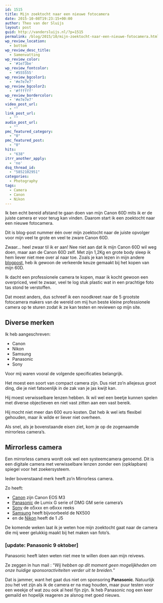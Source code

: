 ```yaml
---
id: 1515
title: Mijn zoektocht naar een nieuwe fotocamera
date: 2015-10-08T19:23:15+00:00
author: Theo van der Sluijs
layout: post
guid: http://vandersluijs.nl/?p=1515
permalink: /blog/2015/10/mijn-zoektocht-naar-een-nieuwe-fotocamera.html
wp_review_location:
  - bottom
wp_review_desc_title:
  - Samenvatting
wp_review_color:
  - '#1e73be'
wp_review_fontcolor:
  - '#555555'
wp_review_bgcolor1:
  - '#e7e7e7'
wp_review_bgcolor2:
  - '#ffffff'
wp_review_bordercolor:
  - '#e7e7e7'
video_post_url:
  - ""
link_post_url:
  - ""
audio_post_url:
  - ""
pmc_featured_category:
  - "0"
pmc_featured_post:
  - "0"
hits:
  - "638"
itrr_another_apply:
  - 'no'
dsq_thread_id:
  - "5852102951"
categories:
  - Photography
tags:
  - Camera
  - Canon
  - Nikon
---
```

Ik ben echt bereid afstand te gaan doen van mijn Canon 60D mits ik er de juiste camera er voor terug kan vinden. Daarom start ik een zoektocht naar een nieuwe fotocamera.

Dit is blog-post nummer één over mijn zoektocht naar de juiste opvolger voor mijn veel te grote en veel te zware Canon 60D.<!--more-->

Zwaar&#8230; heel zwaar til ik er aan! Nee niet aan dat ik mijn Canon 60D wil weg doen, maar aan de Canon 60D zelf. Met zijn 1,2Kg en grote body sleep ik hem liever niet mee over al naar toe. Zoals je kan lezen in mijn andere <a href="/images/2015/10/canon-60d-waarom-ik-er-vanaf-wil.html" target="_blank">blogpost</a>, heb ik gewoon de verkeerde keuze gemaakt bij het kopen van mijn 60D.

Ik dacht een professionele camera te kopen, maar ik kocht gewoon een overpriced, veel te zwaar, veel te log stuk plastic wat in een prachtige foto tas stond te verstoffen.

Dat moest anders, dus schreef ik een noodkreet naar de 5 grootste fotocamera makers van de wereld om mij hun beste kleine professionele camera op te sturen zodat ik ze kan testen en reviewen op mijn site.

## Diverse merken

Ik heb aangeschreven:

  * Canon
  * Nikon
  * Samsung
  * Panasonic
  * Sony

Voor mij waren vooral de volgende specificaties belangrijk.

Het moest een soort van compact camera zijn. Dus niet zo&#8217;n allejesus groot ding, die je niet fatsoenlijk in de zak van je jas kwijt kan.

Hij moest verwisselbare lenzen hebben. Ik wil wel een beetje kunnen spelen met diverse objectieven en niet vast zitten aan een vast bereik.

Hij mocht niet meer dan 600 euro kosten. Dat heb ik wel iets flexibel gehouden, maar ik wilde er liever niet overheen.

Als snel, als je bovenstaande eisen ziet, kom je op de zogenaamde mirrorless camera&#8217;s.

## Mirrorless camera

Een mirrorless camera wordt ook wel een systeemcamera genoemd. Dit is een digitale camera met verwisselbare lenzen zonder een (opklapbare) spiegel voor het zoekersysteem.

Ieder bovenstaand merk heeft zo&#8217;n Mirrorless camera.

Zo heeft:

  * <a href="/images/2015/10/cameras" target="_blank">Canon</a> zijn Canon EOS M3
  * <a href="/images/2015/10/lumix-g-systeemcameras.html" target="_blank">Panasonic</a> de Lumix G serie of DMG GM serie camera&#8217;s
  * <a href="/images/2015/10/cameras1" target="_blank">Sony</a> de α5xxx en α6xxx reeks
  * <a href="http://www.samsung.com/nl/consumer/photography/photo-camera" target="_blank">Samsung</a> heeft bijvoorbeeld de NX500
  * en de <a href="/images/2015/10/nikon-1-j5" target="_blank">Nikon</a> heeft de 1 J5

De komende weken laat ik je weten hoe mijn zoektocht gaat naar de camera die mij weer gelukkig maakt bij het maken van foto&#8217;s.

### **[update: Panasonic 9 oktober]**

Panasonic heeft laten weten niet mee te willen doen aan mijn reivews.

Ze zeggen in hun mail : &#8220;_Wij hebben op dit moment geen mogelijkheden om onze huidige sponsoractiviteiten verder uit te breiden._&#8221;

Dat is jammer, want het gaat dus niet om sponsoring **Panasonic**. Natuurlijk zou het vet zijn als ik de camera er na mag houden, maar puur testen voor een weekje of wat zou ook al heel fijn zijn. Ik heb Panasonic nog een keer gemaild en hopelijk reageren ze alsnog met goed nieuws.